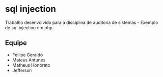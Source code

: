 # sql injection
Trabalho desenvolvido para a disciplina de auditoria de sistemas - Exemplo de sql injection em php.

## Equipe
- Fellipe Geraldo
- Mateus Antunes
- Matheus Honorato
- Jefferson
